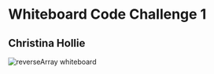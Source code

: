# Whiteboard Code Challenge 1

## Christina Hollie
![reverseArray whiteboard](Screenshot%20(72).png)
